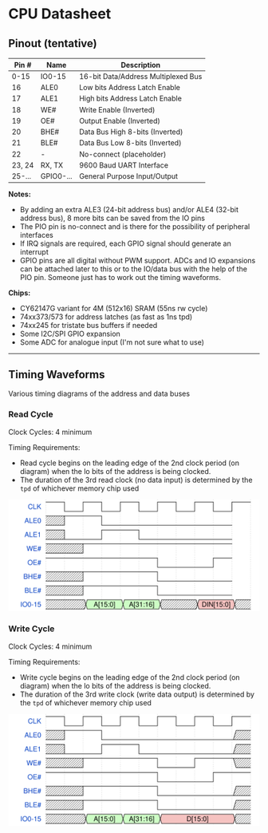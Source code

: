 # CPU Datasheet

## Pinout (tentative)

| Pin #  | Name      | Description                         |
|--------|-----------|-------------------------------------|
| 0-15   | IO0-15    | 16-bit Data/Address Multiplexed Bus |
| 16     | ALE0      | Low bits Address Latch Enable       |
| 17     | ALE1      | High bits Address Latch Enable      |
| 18     | WE#       | Write Enable (Inverted)             |
| 19     | OE#       | Output Enable (Inverted)            |
| 20     | BHE#      | Data Bus High 8-bits (Inverted)     |
| 21     | BLE#      | Data Bus Low 8-bits (Inverted)      |
| 22     | -         | No-connect (placeholder)            |
| 23, 24 | RX, TX    | 9600 Baud UART Interface            |
| 25-... | GPIO0-... | General Purpose Input/Output        |

**Notes:**
- By adding an extra ALE3 (24-bit address bus) and/or ALE4 (32-bit address bus), 8 more bits can be saved from the IO pins
- The PIO pin is no-connect and is there for the possibility of peripheral interfaces
- If IRQ signals are required, each GPIO signal should generate an interrupt
- GPIO pins are all digital without PWM support. ADCs and IO expansions can be attached later to this or to the IO/data bus with the help of the PIO pin. Someone just has to work out the timing waveforms.

**Chips:**
- CY62147G variant for 4M (512x16) SRAM (55ns rw cycle)
- 74xx373/573 for address latches (as fast as 1ns tpd)
- 74xx245 for tristate bus buffers if needed
- Some I2C/SPI GPIO expansion
- Some ADC for analogue input (I'm not sure what to use)

---
## Timing Waveforms

Various timing diagrams of the address and data buses

### Read Cycle

Clock Cycles: 4 minimum

Timing Requirements:
- Read cycle begins on the leading edge of the 2nd clock period (on diagram) when the lo bits of the address is being clocked.
- The duration of the 3rd read clock (no data input) is determined by the `tpd` of whichever memory chip used

![](images/cpu-wave1.svg)

### Write Cycle

Clock Cycles: 4 minimum

Timing Requirements:
- Write cycle begins on the leading edge of the 2nd clock period (on diagram) when the lo bits of the address is being clocked.
- The duration of the 3rd write clock (write data output) is determined by the `tpd` of whichever memory chip used

![](images/cpu-wave2.svg)
